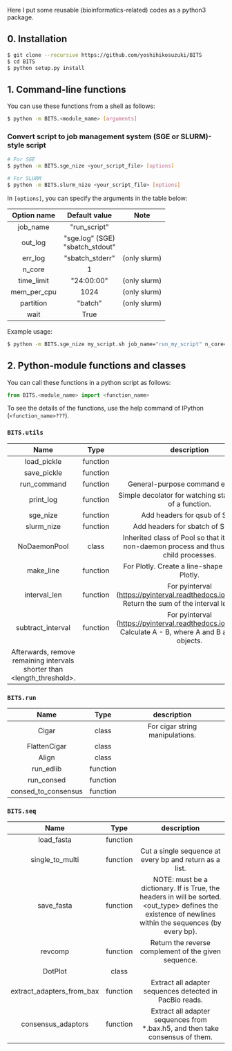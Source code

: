 Here I put some reusable (bioinformatics-related) codes as a python3 package.

## 0. Installation

```bash
$ git clone --recursive https://github.com/yoshihikosuzuki/BITS
$ cd BITS
$ python setup.py install
```


## 1. Command-line functions

You can use these functions from a shell as follows:

```bash
$ python -m BITS.<module_name> [arguments]
```


### Convert script to job management system (SGE or SLURM)-style script

```bash
# For SGE
$ python -m BITS.sge_nize <your_script_file> [options]

# For SLURM
$ python -m BITS.slurm_nize <your_script_file> [options]
```

In `[options]`, you can specify the arguments in the table below:

| Option name |           Default value            |     Note     |
| :---------: | :--------------------------------: | :----------: |
|  job_name   |            "run_script"            |              |
|   out_log   | "sge.log" (SGE)<br>"sbatch_stdout" |              |
|   err_log   |          "sbatch_stderr"           | (only slurm) |
|   n_core    |                 1                  |              |
| time_limit  |             "24:00:00"             | (only slurm) |
| mem_per_cpu |                1024                | (only slurm) |
|  partition  |              "batch"               | (only slurm) |
|    wait     |                True                |              |

Example usage:

```bash
$ python -m BITS.sge_nize my_script.sh job_name="run_my_script" n_core=12 wait=False
```



## 2. Python-module functions and classes

You can call these functions in a python script as follows:

```python
from BITS.<module_name> import <function_name>
```

To see the details of the functions, use the help command of IPython (`<function_name>???`).


### `BITS.utils`

|       Name        |   Type   |                         description                          |
| :---------------: | :------: | :----------------------------------------------------------: |
|    load_pickle    | function |                                                              |
|    save_pickle    | function |                                                              |
|    run_command    | function |              General-purpose command executer.               |
|     print_log     | function |  Simple decolator for watching start and end of a function.  |
|     sge_nize      | function |                 Add headers for qsub of SGE.                 |
|    slurm_nize     | function |               Add headers for sbatch of SLURM.               |
|   NoDaemonPool    |  class   | Inherited class of Pool so that it runs as a non-daemon process and thus can have child processes. |
|     make_line     | function |      For Plotly. Create a line-shape object for Plotly.      |
|   interval_len    | function | For pyinterval (https://pyinterval.readthedocs.io/en/latest/).<br> Return the sum of the interval lengths in <intvls>. |
| subtract_interval | function | For pyinterval (https://pyinterval.readthedocs.io/en/latest/).<br> Calculate A - B, where A and B are interval objects.
    Afterwards, remove remaining intervals shorter than <length_threshold>. |


### `BITS.run`

|        Name         |   Type   |           description           |
| :-----------------: | :------: | :-----------------------------: |
|        Cigar        |  class   | For cigar string manipulations. |
|    FlattenCigar     |  class   |                                 |
|        Align        |  class   |                                 |
|      run_edlib      | function |                                 |
|     run_consed      | function |                                 |
| consed_to_consensus | function |                                 |


### `BITS.seq`

|           Name            |   Type   |                         description                          |
| :-----------------------: | :------: | :----------------------------------------------------------: |
|        load_fasta         | function |                                                              |
|      single_to_multi      | function | Cut a single sequence at every <width> bp and return as a list. |
|        save_fasta         | function | NOTE: <reads> must be a dictionary. If <sort> is True, the headers in <reads> will be sorted.<br/>    <out_type> defines the existence of newlines within the sequences (by every <width> bp). |
|          revcomp          | function |     Return the reverse complement of the given sequence.     |
|          DotPlot          |  class   |                                                              |
| extract_adapters_from_bax | function |   Extract all adapter sequences detected in PacBio reads.    |
|    consensus_adaptors     | function | Extract all adapter sequences from *.bax.h5, and then take consensus of them. |
